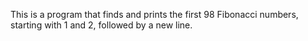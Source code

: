This is a program that finds and prints the first 98 Fibonacci numbers, starting with 1 and 2, followed by a new line.
